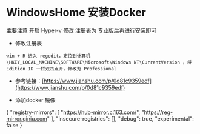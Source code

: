 # WindowsHome 安装Docker

主要注意 开启 Hyper-v 修改 注册表为 专业版后再进行安装即可

* 修改注册表

`win + R 进入 regedit，定位到计算机
\HKEY_LOCAL_MACHINE\SOFTWARE\Microsoft\Windows NT\CurrentVersion ，将Edition ID 一栏双击点开，修改为 Professional`

* 参考链接：[https://www.jianshu.com/p/0d81c9359edf](https://www.jianshu.com/p/0d81c9359edf)

* 添加docker 镜像

{
    "registry-mirrors": [
    "https://hub-mirror.c.163.com/",
    "https://reg-mirror.qiniu.com"
    ],
    "insecure-registries": [],
    "debug": true,
    "experimental": false
}